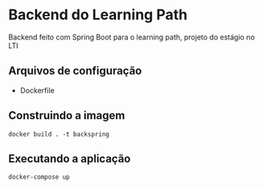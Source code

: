 # Backend do Learning Path

Backend feito com Spring Boot para o learning path, projeto do estágio no LTI

## Arquivos de configuração

* Dockerfile

## Construindo a imagem

```
docker build . -t backspring
```

## Executando a aplicação

```
docker-compose up
```
